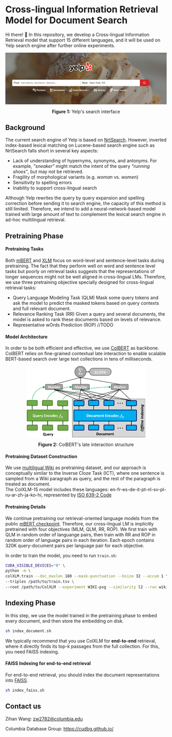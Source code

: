 # Cross-lingual Information Retrieval Model for Document Search

Hi there! 👋 In this repository, we develop a Cross-lingual Information Retrieval model that support 15 different languages, and it will be used on Yelp search engine after further online experiments. 

<p align="center">
  <img align="center" src="fig/yelp.PNG" />
</p>
<p align="center">
  <b>Figure 1:</b> Yelp's search interface
</p>

## Background
The current search engine of Yelp is based on [NrtSearch](https://engineeringblog.yelp.com/2021/09/nrtsearch-yelps-fast-scalable-and-cost-effective-search-engine.html). However, inverted index-based lexical matching on Lucene-based search engine such as NrtSearch falls short in several key aspects: 
- Lack of understanding of hypernyms, synonyms, and antonyms. For example, *"sneaker"* might match the intent of the query *"running shoes"*, but may not be retrieved.
- Fragility of morphological variants (e.g. *woman* vs. *women*)
- Sensitivity to spelling errors
- Inability to support cross-lingual search

Although Yelp rewrites the query by query expansion and spelling correction before sending it to search engine, the capacity of this method is still limited. Therefore, we intend to add a neural-network-based model trained with large amount of text to complement the lexical search engine in ad-hoc multilingual retrieval.

## Pretraining Phase

#### Pretraining Tasks
Both [mBERT](https://arxiv.org/pdf/1810.04805.pdf) and [XLM](https://arxiv.org/pdf/1901.07291.pdf) focus on word-level and sentence-level tasks during pretraining. The fact that they perform well on word and sentence level tasks but poorly on retrieval tasks suggests that the representations of longer sequences might not be well aligned in cross-lingual LMs. Therefore, we use three pretraining objective specially designed for cross-lingual retrieval tasks:

- Query Language Modeling Task (QLM)
Mask some query tokens and ask the model to predict the masked tokens based on query contexts and full relevant document.
- Relevance Ranking Task (RR)
Given a query and several documents, the model is asked to rank these documents based on levels of relevance. 
- Representative wOrds Prediction (ROP)
//TODO

#### Model Architecture

In order to be both efficient and effective, we use [ColBERT](https://arxiv.org/pdf/2004.12832.pdf) as backbone. ColBERT relies on fine-grained contextual late interaction to enable scalable BERT-based search over large text collections in tens of milliseconds.

<p align="center">
  <img align="center" src="fig/ColBERT-Framework-MaxSim-W370px.png" />
</p>
<p align="center">
  <b>Figure 2:</b> ColBERT's late interaction structure
</p>


#### Pretraining Dataset Construction
We use [multiligual Wiki](https://dumps.wikimedia.org/) as pretraining dataset, and our approach is conceptually similar to the Inverse Cloze Task (ICT), where one sentence is sampled from a Wiki paragraph as query, and the rest of the paragraph is treated as document.  
The ColXLM-15 model includes these languages: en-fr-es-de-it-pt-nl-sv-pl-ru-ar-zh-ja-ko-hi, represented by [ISO 639-2 Code](https://www.loc.gov/standards/iso639-2/php/code_list.php)

#### Pretraining Details
We continue pretraining our retrieval-oriented language models from the public [mBERT checkpoint](https://huggingface.co/bert-base-multilingual-uncased). Therefore, our cross-lingual LM is implicitly pretrained with four objectives (MLM, QLM, RR, ROP). We first train with QLM in random order of languange pairs, then train with RR and ROP in random order of language pairs in each iteration. Each epoch contains 320K query-document pairs per language pair for each objective. 

In order to train the model, you need to run `train.sh`:

```sh
CUDA_VISIBLE_DEVICES="0" \
python -m \
colXLM.train --doc_maxlen 180 --mask-punctuation --bsize 32 --accum 1 \
--triples /path/to/train.tsv \
--root /path/to/ColXLM --experiment WIKI-psg --similarity l2 --run wiki.psg.l2 --maxsteps 10000
```

## Indexing Phase
In this step, we use the model trained in the pretraining phase to embed every document, and then store the embedding on disk. 

```sh
sh index_document.sh
```

We typically recommend that you use ColXLM for **end-to-end** retrieval, where it directly finds its top-k passages from the full collection. For this, you need FAISS indexing.

#### FAISS Indexing for end-to-end retrieval

For end-to-end retrieval, you should index the document representations into [FAISS](https://github.com/facebookresearch/faiss).

```sh 
sh index_faiss.sh
```

## Contact us
Zihan Wang: zw2782@columbia.edu

Columbia Database Group: https://cudbg.github.io/
